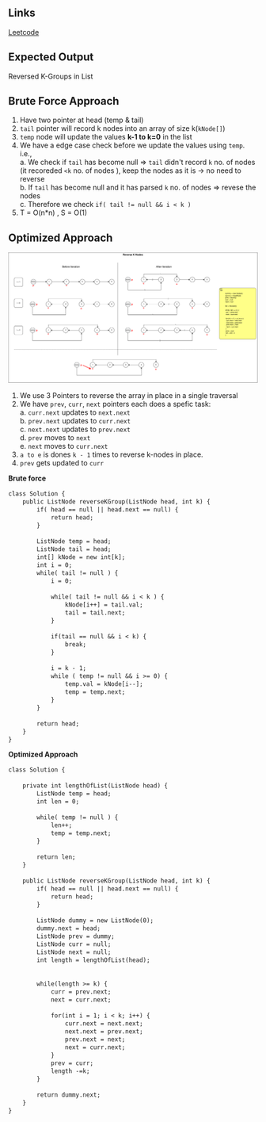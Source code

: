 ## Links
[Leetcode](https://leetcode.com/problems/reverse-nodes-in-k-group/description/)

## Expected Output
Reversed K-Groups in List


## Brute Force Approach
1. Have two pointer at head (temp & tail)
2. `tail` pointer will record k nodes into an array of size k(`kNode[]`)
3. `temp` node will update the values **k-1 to k=0** in the list
4. We have a edge case check before we update the values using `temp`. i.e.,\
    a. We check if `tail` has become null => `tail` didn't record `k` no. of nodes (it recoreded `<k` no. of nodes ), keep the nodes as it is -> no need to reverse\
    b. If `tail` has become null and it has parsed `k` no. of nodes => revese the nodes\
    c. Therefore we check `if( tail != null && i < k )`
5. T = O(n*n) , S = O(1)

## Optimized Approach
![reverse-k-nodes](../../images/reverse-k-nodes.png)
1. We use 3 Pointers to reverse the array in place in a single traversal
2. We have `prev`, `curr`, `next` pointers each does a spefic task:\
a. `curr.next` updates to `next.next`\
b. `prev.next` updates to `curr.next`\
c. `next.next` updates to  `prev.next`\
d. `prev` moves to `next`\
e. `next` moves to `curr.next`
1. `a to e` is dones `k - 1` times to reverse k-nodes in place.
2. `prev` gets updated to `curr`

**Brute force**
```
class Solution {
    public ListNode reverseKGroup(ListNode head, int k) {
        if( head == null || head.next == null) {
            return head;
        }

        ListNode temp = head;
        ListNode tail = head;
        int[] kNode = new int[k];
        int i = 0;
        while( tail != null ) {
            i = 0;

            while( tail != null && i < k ) {
                kNode[i++] = tail.val;
                tail = tail.next;
            }

            if(tail == null && i < k) {
                break;
            }

            i = k - 1;
            while ( temp != null && i >= 0) {
                temp.val = kNode[i--];
                temp = temp.next;
            }
        }

        return head;
    }
}
```

**Optimized Approach**
```
class Solution {

    private int lengthOfList(ListNode head) {
        ListNode temp = head;
        int len = 0;

        while( temp != null ) {
            len++;
            temp = temp.next;
        }

        return len;
    }

    public ListNode reverseKGroup(ListNode head, int k) {
        if( head == null || head.next == null) {
            return head;
        }

        ListNode dummy = new ListNode(0);
        dummy.next = head;
        ListNode prev = dummy;
        ListNode curr = null;
        ListNode next = null;
        int length = lengthOfList(head);


        while(length >= k) {
            curr = prev.next;
            next = curr.next;

            for(int i = 1; i < k; i++) {
                curr.next = next.next;
                next.next = prev.next;
                prev.next = next;
                next = curr.next;
            }
            prev = curr;
            length -=k;
        }

        return dummy.next;
    }
}

```